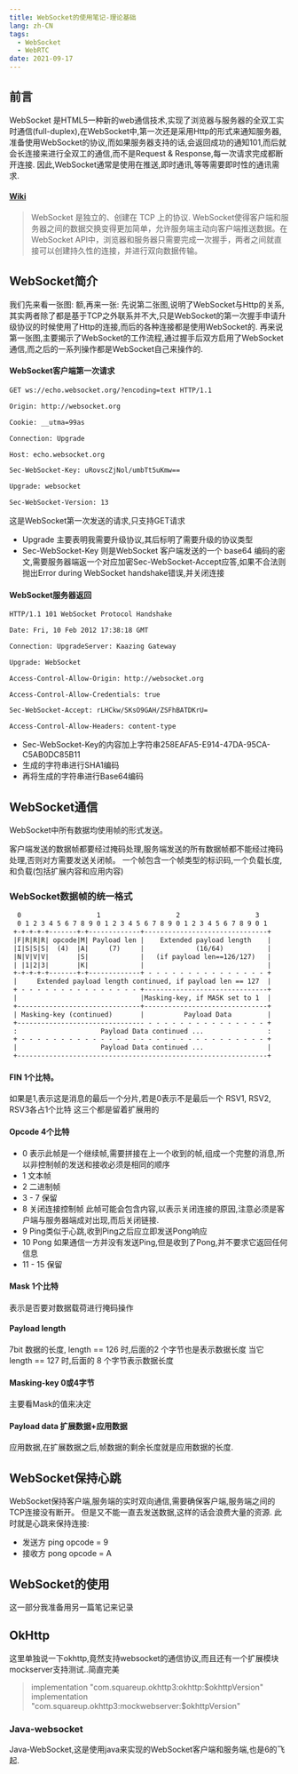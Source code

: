 ```yaml
---
title: WebSocket的使用笔记-理论基础
lang: zh-CN
tags:
  - WebSocket
  - WebRTC
date: 2021-09-17
---
```


## 前言

WebSocket 是HTML5一种新的web通信技术,实现了浏览器与服务器的全双工实时通信(full-duplex),在WebSocket中,第一次还是采用Http的形式来通知服务器,准备使用WebSocket的协议,而如果服务器支持的话,会返回成功的通知101,而后就会长连接来进行全双工的通信,而不是Request & Response,每一次请求完成都断开连接.
因此,WebSocket通常是使用在推送,即时通讯,等等需要即时性的通讯需求.

<!-- more -->

#### [Wiki](https://zh.wikipedia.org/wiki/WebSocke)

> WebSocket 是独立的、创建在 TCP 上的协议.  WebSocket使得客户端和服务器之间的数据交换变得更加简单，允许服务端主动向客户端推送数据。在WebSocket API中，浏览器和服务器只需要完成一次握手，两者之间就直接可以创建持久性的连接，并进行双向数据传输。

## WebSocket简介

我们先来看一张图:
额,再来一张:
先说第二张图,说明了WebSocket与Http的关系,其实两者除了都是基于TCP之外联系并不大,只是WebSocket的第一次握手申请升级协议的时候使用了Http的连接,而后的各种连接都是使用WebSocket的.
再来说第一张图,主要揭示了WebSocket的工作流程,通过握手后双方启用了WebSocket通信,而之后的一系列操作都是WebSocket自己来操作的.

#### WebSocket客户端第一次请求

```tex
GET ws://echo.websocket.org/?encoding=text HTTP/1.1

Origin: http://websocket.org

Cookie: __utma=99as

Connection: Upgrade

Host: echo.websocket.org

Sec-WebSocket-Key: uRovscZjNol/umbTt5uKmw==

Upgrade: websocket

Sec-WebSocket-Version: 13
```

这是WebSocket第一次发送的请求,只支持GET请求

- Upgrade 主要表明我需要升级协议,其后标明了需要升级的协议类型
- Sec-WebSocket-Key  则是WebSocket 客户端发送的一个 base64 编码的密文,需要服务器端返一个对应加密Sec-WebSocket-Accept应答,如果不合法则抛出Error during WebSocket handshake错误,并关闭连接

#### WebSocket服务器返回

```tex
HTTP/1.1 101 WebSocket Protocol Handshake

Date: Fri, 10 Feb 2012 17:38:18 GMT

Connection: UpgradeServer: Kaazing Gateway

Upgrade: WebSocket

Access-Control-Allow-Origin: http://websocket.org

Access-Control-Allow-Credentials: true

Sec-WebSocket-Accept: rLHCkw/SKsO9GAH/ZSFhBATDKrU=

Access-Control-Allow-Headers: content-type
```

- Sec-WebSocket-Key的内容加上字符串258EAFA5-E914-47DA-95CA-C5AB0DC85B11
- 生成的字符串进行SHA1编码
- 再将生成的字符串进行Base64编码

## WebSocket通信

WebSocket中所有数据均使用帧的形式发送。

客户端发送的数据帧都要经过掩码处理,服务端发送的所有数据帧都不能经过掩码处理,否则对方需要发送关闭帧。  一个帧包含一个帧类型的标识码,一个负载长度,和负载(包括扩展内容和应用内容)

### WebSocket数据帧的统一格式

```xml
  0                   1                   2                   3
  0 1 2 3 4 5 6 7 8 9 0 1 2 3 4 5 6 7 8 9 0 1 2 3 4 5 6 7 8 9 0 1
 +-+-+-+-+-------+-+-------------+-------------------------------+
 |F|R|R|R| opcode|M| Payload len |    Extended payload length    |
 |I|S|S|S|  (4)  |A|     (7)     |             (16/64)           |
 |N|V|V|V|       |S|             |   (if payload len==126/127)   |
 | |1|2|3|       |K|             |                               |
 +-+-+-+-+-------+-+-------------+ - - - - - - - - - - - - - - - +
 |     Extended payload length continued, if payload len == 127  |
 + - - - - - - - - - - - - - - - +-------------------------------+
 |                               |Masking-key, if MASK set to 1  |
 +-------------------------------+-------------------------------+
 | Masking-key (continued)       |          Payload Data         |
 +-------------------------------- - - - - - - - - - - - - - - - +
 :                     Payload Data continued ...                :
 + - - - - - - - - - - - - - - - - - - - - - - - - - - - - - - - +
 |                     Payload Data continued ...                |
 +---------------------------------------------------------------+
```

#### FIN  1个比特。

如果是1,表示这是消息的最后一个分片,若是0表示不是最后一个
RSV1, RSV2, RSV3各占1个比特
这三个都是留着扩展用的

#### Opcode 4个比特

- 0 表示此帧是一个继续帧,需要拼接在上一个收到的帧,组成一个完整的消息,所以非控制帧的发送和接收必须是相同的顺序
- 1 文本帧
- 2 二进制帧
- 3 - 7 保留
- 8 关闭连接控制帧
此帧可能会包含内容,以表示关闭连接的原因,注意必须是客户端与服务器端成对出现,而后关闭链接.
- 9 Ping类似于心跳,收到Ping之后应立即发送Pong响应
- 10 Pong
如果通信一方并没有发送Ping,但是收到了Pong,并不要求它返回任何信息
- 11 - 15 保留

#### Mask  1个比特

表示是否要对数据载荷进行掩码操作

#### Payload length

7bit 数据的长度, length == 126 时,后面的2 个字节也是表示数据长度
当它 length == 127 时,后面的 8 个字节表示数据长度

#### Masking-key 0或4字节

主要看Mask的值来决定

#### Payload data   扩展数据+应用数据

应用数据,在扩展数据之后,帧数据的剩余长度就是应用数据的长度.

## WebSocket保持心跳

WebSocket保持客户端,服务端的实时双向通信,需要确保客户端,服务端之间的TCP连接没有断开。
但是又不能一直去发送数据,这样的话会浪费大量的资源.
此时就是心跳来保持连接:

- 发送方  ping     opcode =  9
- 接收方  pong   opcode =  A

## WebSocket的使用

这一部分我准备用另一篇笔记来记录

## OkHttp

这里单独说一下okhttp,竟然支持websocket的通信协议,而且还有一个扩展模块mockserver支持测试..简直完美

> implementation "com.squareup.okhttp3:okhttp:$okhttpVersion"
> implementation "com.squareup.okhttp3:mockwebserver:$okhttpVersion"

### Java-websocket

Java-WebSocket,这是使用java来实现的WebSocket客户端和服务端,也是6的飞起.